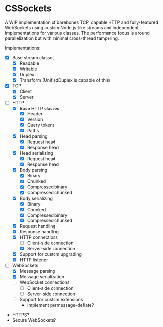 # CSSockets

A WIP implementation of barebones TCP, capable HTTP and fully-featured WebSockets using custom Node.js-like streams and independent implementations for various classes. The performance focus is around parallelization but with minimal cross-thread tampering.

Implementations:

- [X] Base stream classes
  - [X] Readable
  - [X] Writable
  - [X] Duplex
  - [X] Transform (UnifiedDuplex is capable of this)
- [X] TCP
  - [X] Client
  - [X] Server
- [ ] HTTP
  - [X] Base HTTP classes
    - [X] Header
    - [X] Version
    - [X] Query tokens
    - [X] Paths
  - [X] Head parsing
    - [X] Request head
    - [X] Response head
  - [X] Head serializing
    - [X] Request head
    - [X] Response head
  - [X] Body parsing
    - [X] Binary
    - [X] Chunked
    - [X] Compressed binary
    - [X] Compressed chunked
  - [X] Body serializing
    - [X] Binary
    - [X] Chunked
    - [X] Compressed binary
    - [X] Compressed chunked
  - [X] Request handling
  - [X] Response handling
  - [X] HTTP connections
    - [ ] Client-side connection
    - [X] Server-side connection
  - [X] Support for custom upgrading
  - [X] HTTP listener
- [ ] WebSockets
  - [X] Message parsing
  - [X] Message serialization
  - [ ] WebSocket connections
    - [ ] Client-side connection
    - [ ] Server-side connection
  - [ ] Support for custom extensions
    - Implement permessage-deflate?
- HTTPS?
- Secure WebSockets?